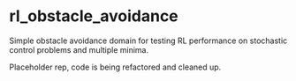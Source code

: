 # rl_obstacle_avoidance
Simple obstacle avoidance domain for testing RL performance on stochastic control problems and multiple minima.

Placeholder rep, code is being refactored and cleaned up.
